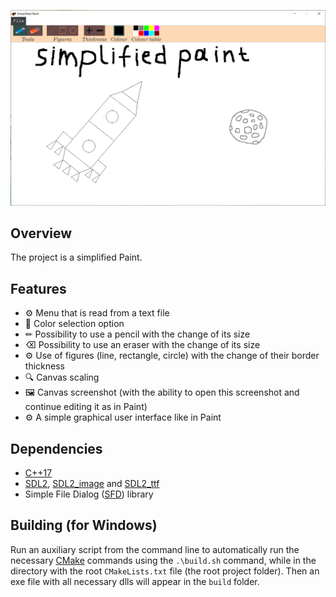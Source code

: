 <p align="center">
    <img src="doc/screenshots/Project_Logo.png" alt="Project logo"/>
</p>

## Overview
The project is a simplified Paint.

## Features
- ⚙️ Menu that is read from a text file
- 🎨 Color selection option
- ✏ Possibility to use a pencil with the change of its size
- ⌫ Possibility to use an eraser with the change of its size
- ⚙️ Use of figures (line, rectangle, circle) with the change of their border thickness
- 🔍 Canvas scaling
- 🖼️ Canvas screenshot (with the ability to open this screenshot and continue editing it as in Paint)
- ⚙️ A simple graphical user interface like in Paint

## Dependencies
- [C++17](https://en.cppreference.com/w/cpp/17)
- [SDL2](https://www.libsdl.org/download-2.0.php), [SDL2_image](https://www.libsdl.org/projects/SDL_image/) and [SDL2_ttf](https://github.com/libsdl-org/SDL_ttf)
- Simple File Dialog ([SFD](https://github.com/rxi/sfd)) library

## Building (for Windows)
Run an auxiliary script from the command line to automatically run the necessary [CMake](https://cmake.org/install/)
commands using the `.\build.sh` command, while in the directory with the root `CMakeLists.txt` file 
(the root project folder). Then an exe file with all necessary dlls will appear in the `build` folder.